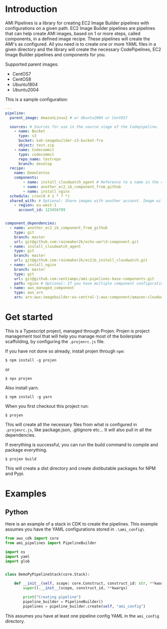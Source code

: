 # Introduction

AMI Pipelines is a library for creating EC2 Image Builder pipelines with configurations on a given path. EC2 Image Builder pipelines are pipelines that can help create AMI images, based on 1 or more steps, called components, in a defined image recipe. These pipelines will create the AMI's as configured. All you need is to create one or more YAML files in a given directory and the library will create the necessary CodePipelines, EC2 Image Builder pipelines and components for you.

Supported parent images:

* CentOS7
* CentOS8
* Ubuntu1804
* Ubuntu2004

This is a sample configuration:

```YAML
---
pipeline:
  parent_image: AmazonLinux2 # or Ubuntu2004 or CentOS7

  sources: # Sources for use in the source stage of the Codepipeline.
    - name: Bucket
      type: s3
      bucket: kah-imagebuilder-s3-bucket-fra
      object: test.zip
    - name: Codecommit
      type: codecommit
      repo_name: testrepo
      branch: develop
  recipe:
    name: DemoCentos
    components:
        - name: install_cloudwatch_agent # Reference to a name in the component_dependencies section
        - name: another_ec2_ib_component_from_github
        - name: install_nginx
  schedule: cron(0 4 1 * ? *)
  shared_with: # Optional: Share images with another account. Image will be copied.
    - region: eu-west-1
      account_id: 123456789


component_dependencies:
  - name: another_ec2_ib_component_from_github
    type: git
    branch: master
    url: git@github.com:rainmaker2k/echo-world-component.git
  - name: install_cloudwatch_agent
    type: git
    branch: master
    url: git@github.com:rainmaker2k/ec2ib_install_cloudwatch.git
  - name: install_nginx
    branch: master
    type: git
    url: git@github.com:sentiampc/ami-pipelines-base-components.git
    path: nginx # Optional: If you have multiple component configurations in this repository.
  - name: aws_managed_component
    type: aws_arn
    arn: arn:aws:imagebuilder:eu-central-1:aws:component/amazon-cloudwatch-agent-linux/1.0.0
```

# Get started

This is a Typescript project, managed through Projen. Projen is project management tool that will help you manage most of the boilerplate scaffolding, by configuring the `.projenrc.js` file.

If you have not done so already, install projen through `npm`:

```
$ npm install -g projen
```

or

```
$ npx projen
```

Also install yarn.

```
$ npm install -g yarn
```

When you first checkout this project run:

```
$ projen
```

This will create all the necessary files from what is configured in `.projenrc.js`, like package.json, .gitignore etc... It will also pull in all the dependencies.

If everything is successful, you can run the build command to compile and package everything.

```
$ projen build
```

This will create a dist directory and create distibutable packages for NPM and Pypi.

# Examples

## Python

Here is an example of a stack in CDK to create the pipelines. This example assumes you have the YAML configurations stored in `.\ami_config\`

```Python
from aws_cdk import core
from ami_pipelines import PipelineBuilder

import os
import yaml
import glob


class DemoPyPipelineStack(core.Stack):

    def __init__(self, scope: core.Construct, construct_id: str, **kwargs) -> None:
        super().__init__(scope, construct_id, **kwargs)

        print("Creating pipeline")
        pipeline_builder = PipelineBuilder()
        pipelines = pipeline_builder.create(self, "ami_config")
```

This assumes you have at least one pipeline config YAML in the `ami_config` directory.
